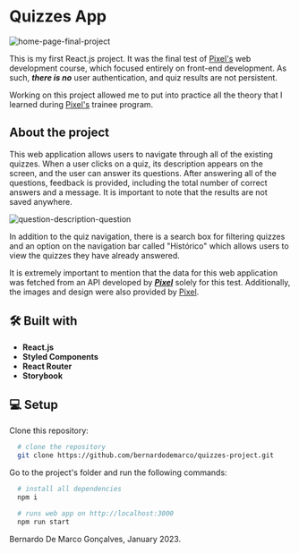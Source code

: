 # Quizzes App

![home-page-final-project](https://user-images.githubusercontent.com/115510880/222758402-043e4e61-04d1-4d92-ab91-bb710d0e3a06.png)

This is my first React.js project. It was the final test of [Pixel's](https://ejpixel.com.br/) web development course, which focused entirely on front-end development. As such, ***there is no*** user authentication, and quiz results are not persistent.

Working on this project allowed me to put into practice all the theory that I learned during [Pixel's](https://ejpixel.com.br/) trainee program.

## About the project

This web application allows users to navigate through all of the existing quizzes. When a user clicks on a quiz, its description appears on the screen, and the user can answer its questions. After answering all of the questions, feedback is provided, including the total number of correct answers and a message. It is important to note that the results are not saved anywhere.

![question-description-question](https://user-images.githubusercontent.com/115510880/222759412-3a128bfa-ec53-4a4a-95d4-a5412ccabd79.jpg)

In addition to the quiz navigation, there is a search box for filtering quizzes and an option on the navigation bar called "Histórico" which allows users to view the quizzes they have already answered.

It is extremely important to mention that the data for this web application was fetched from an API developed by ***[Pixel](https://ejpixel.com.br/)*** solely for this test. Additionally, the images and design were also provided by [Pixel](https://ejpixel.com.br/).

## 🛠 Built with

- **React.js**
- **Styled Components**
- **React Router**
- **Storybook**

## 💻 Setup

Clone this repository:

```bash
  # clone the repository
  git clone https://github.com/bernardodemarco/quizzes-project.git
```

Go to the project's folder and run the following commands:

```bash
  # install all dependencies
  npm i

  # runs web app on http://localhost:3000
  npm run start
```

Bernardo De Marco Gonçalves, January 2023.
